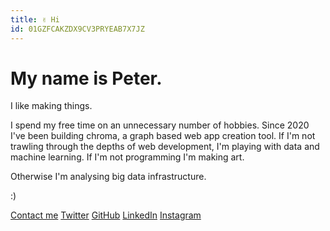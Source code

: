 ```yaml
---
title: ✌️ Hi
id: 01GZFCAKZDX9CV3PRYEAB7X7JZ
---
```


# My name is Peter.

I like making things.

I spend my free time on an unnecessary number of hobbies. Since 2020 I've been building chroma, a graph based web app creation tool. If I'm not trawling through the depths of web development, I'm playing with data and machine learning. If I'm not programming I'm making art.

Otherwise I'm analysing big data infrastructure.

:)

[Contact me](/contact/)
[Twitter](https://twitter.com/petertjmills)
[GitHub](https://github.com/petertjmills)
[LinkedIn](https://www.linkedin.com/in/peter-mills-724875201/)
[Instagram](https://www.instagram.com/peter.mills/)